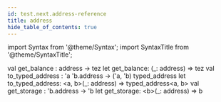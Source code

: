 ```yaml
---
id: test.next.address-reference
title: address
hide_table_of_contents: true
---
```

import Syntax from '@theme/Syntax';
import SyntaxTitle from '@theme/SyntaxTitle';



<SyntaxTitle syntax="cameligo">
val get&#95;balance : address -&gt; tez
</SyntaxTitle>
<SyntaxTitle syntax="jsligo">
let get&#95;balance: (&#95;: address) =&gt; tez
</SyntaxTitle>

<SyntaxTitle syntax="cameligo">
val to&#95;typed&#95;address : &#39;a &#39;b.address -&gt; (&#39;a, &#39;b) typed&#95;address
</SyntaxTitle>
<SyntaxTitle syntax="jsligo">
let to&#95;typed&#95;address: &lt;a, b&gt;(&#95;: address) =&gt; typed&#95;address&lt;a, b&gt;
</SyntaxTitle>

<SyntaxTitle syntax="cameligo">
val get&#95;storage : &#39;b.address -&gt; &#39;b
</SyntaxTitle>
<SyntaxTitle syntax="jsligo">
let get&#95;storage: &lt;b&gt;(&#95;: address) =&gt; b
</SyntaxTitle>
